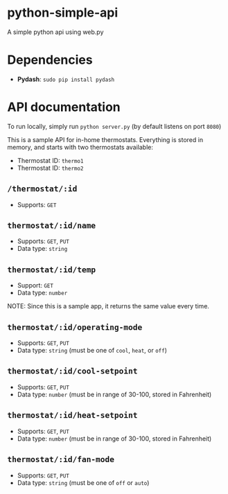 # python-simple-api
A simple python api using web.py

# Dependencies

- **Pydash**: `sudo pip install pydash`

# API documentation

To run locally, simply run `python server.py` (by default listens on port `8080`)

This is a sample API for in-home thermostats. Everything is stored in memory, and starts with two thermostats available:

- Thermostat ID: `thermo1`
- Thermostat ID: `thermo2`

## `/thermostat/:id`

- Supports: `GET`

## `thermostat/:id/name`

- Supports: `GET`, `PUT`
- Data type: `string`

## `thermostat/:id/temp`

- Support: `GET`
- Data type: `number`

NOTE: Since this is a sample app, it returns the same value every time.

## `thermostat/:id/operating-mode`

- Supports: `GET`, `PUT`
- Data type: `string` (must be one of `cool`, `heat`, or `off`)

## `thermostat/:id/cool-setpoint`

- Supports: `GET`, `PUT`
- Data type: `number` (must be in range of 30-100, stored in Fahrenheit)

## `thermostat/:id/heat-setpoint`

- Supports: `GET`, `PUT`
- Data type: `number` (must be in range of 30-100, stored in Fahrenheit)

## `thermostat/:id/fan-mode`

- Supports: `GET`, `PUT`
- Data type: `string` (must be one of `off` or `auto`)
